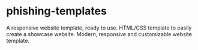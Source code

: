 # phishing-templates
A responsive website template, ready to use.  HTML/CSS template to easily create a showcase website.  Modern, responsive and customizable website template.
